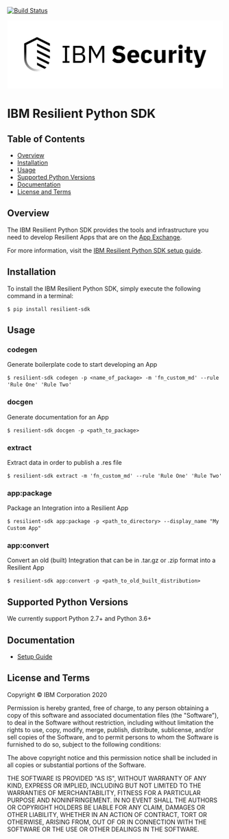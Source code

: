 [![Build Status](https://travis.ibm.com/Resilient/resilient-python-api.svg?token=ga58Yr4soAPHbQj4XsUF&branch=master)](https://travis.ibm.com/Resilient/resilient-python-api)

![IBM Security](./assets/IBM_Security_lockup_pos_RGB.png)


# IBM Resilient Python SDK


## Table of Contents

 * [Overview](#overview)
 * [Installation](#installation)
 * [Usage](#usage)
 * [Supported Python Versions](#supported-python-versions)
 * [Documentation](#documentation)
 * [License and Terms](#license-and-terms)


## Overview

The IBM Resilient Python SDK provides the tools and infrastructure
you need to develop Resilient Apps that are on the [App Exchange](https://exchange.xforce.ibmcloud.com/hub/?br=Resilient).

For more information, visit the
[IBM Resilient Python SDK setup guide](https://<link_to_setup_guide>).


## Installation

To install the IBM Resilient Python SDK, simply execute the following command
in a terminal:

```
$ pip install resilient-sdk
```

## Usage

### codegen
Generate boilerplate code to start developing an App
```
$ resilient-sdk codegen -p <name_of_package> -m 'fn_custom_md' --rule 'Rule One' 'Rule Two'
```

### docgen
Generate documentation for an App
```
$ resilient-sdk docgen -p <path_to_package>
```

### extract
Extract data in order to publish a .res file
```
$ resilient-sdk extract -m 'fn_custom_md' --rule 'Rule One' 'Rule Two'
```

### app:package
Package an Integration into a Resilient App
```
$ resilient-sdk app:package -p <path_to_directory> --display_name "My Custom App"
```

### app:convert
Convert an old (built) Integration that can be in .tar.gz or .zip format into
a Resilient App
```
$ resilient-sdk app:convert -p <path_to_old_built_distribution>
```


## Supported Python Versions

We currently support Python 2.7+ and Python 3.6+


## Documentation

* [Setup Guide](https://<link_to_setup_guide>)


## License and Terms

Copyright © IBM Corporation 2020

Permission is hereby granted, free of charge, to any person obtaining a copy
of this software and associated documentation files (the "Software"), to
deal in the Software without restriction, including without limitation the
rights to use, copy, modify, merge, publish, distribute, sublicense, and/or
sell copies of the Software, and to permit persons to whom the Software is
furnished to do so, subject to the following conditions:

The above copyright notice and this permission notice shall be included in
all copies or substantial portions of the Software.

THE SOFTWARE IS PROVIDED "AS IS", WITHOUT WARRANTY OF ANY KIND, EXPRESS OR
IMPLIED, INCLUDING BUT NOT LIMITED TO THE WARRANTIES OF MERCHANTABILITY,
FITNESS FOR A PARTICULAR PURPOSE AND NONINFRINGEMENT. IN NO EVENT SHALL THE
AUTHORS OR COPYRIGHT HOLDERS BE LIABLE FOR ANY CLAIM, DAMAGES OR OTHER
LIABILITY, WHETHER IN AN ACTION OF CONTRACT, TORT OR OTHERWISE, ARISING
FROM, OUT OF OR IN CONNECTION WITH THE SOFTWARE OR THE USE OR OTHER DEALINGS
IN THE SOFTWARE.